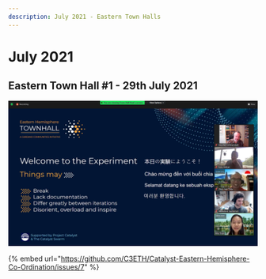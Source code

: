 ```yaml
---
description: July 2021 - Eastern Town Halls
---
```


# July 2021

## Eastern Town Hall \#1 - 29th July 2021

![Eastern Town Hall \#1](../.gitbook/assets/127495404-17354d67-ddf6-4da9-adb3-fe00250ef6aa.png)



{% embed url="https://github.com/C3ETH/Catalyst-Eastern-Hemisphere-Co-Ordination/issues/7" %}



